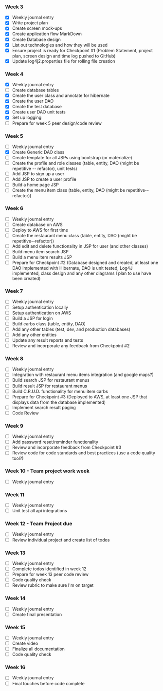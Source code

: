 ### Week 3
- [x] Weekly journal entry
- [x] Write project plan
- [x] Create screen mock-ups
- [x] Create application flow MarkDown
- [x] Create Database design
- [x] List out technologies and how they will be used
- [x] Ensure project is ready for Checkpoint #1 (Problem Statement, project plan, screen design and time log pushed to GitHub)
- [x] Update log4j2.properties file for rolling file creation

### Week 4
- [x] Weekly journal entry
- [ ] Create database tables
- [x] Create the user class and annotate for hibernate
- [x] Create the user DAO
- [x] Create the test database
- [x] Create user DAO unit tests
- [x] Set up logging
- [ ] Prepare for week 5 peer design/code review

### Week 5
- [ ] Weekly journal entry
- [x] Create Generic DAO class
- [ ] Create template for all JSPs using bootstrap (or materialize)
- [ ] Create the profile and role classes (table, entity, DAO (might be repetitive -- refactor), unit tests)
- [ ] Add JSP to sign up a user
- [ ] Add JSP to create a user profile
- [ ] Build a home page JSP
- [ ] Create the menu item class (table, entity, DAO (might be repetitive--refactor))

### Week 6
- [ ] Weekly journal entry
- [ ] Create database on AWS
- [ ] Deploy to AWS for first time
- [ ] Create the restaurant menu class (table, entity, DAO (might be repetitive--refactor))
- [ ] Add edit and delete functionality in JSP for user (and other classes)
- [ ] Build menu item search JSP
- [ ] Build a menu item results JSP
- [ ] Prepare for Checkpoint #2 (Database designed and created, at least one DAO implemented with Hibernate, DAO is unit tested, Log4J implemented, class design and any other diagrams I plan to use have been created)

### Week 7
- [ ] Weekly journal entry
- [ ] Setup authentication locally
- [ ] Setup authentication on AWS
- [ ] Build a JSP for login
- [ ] Build carbs class (table, entity, DAO)
- [ ] Add any other tables (test, dev, and production databases)
- [ ] Add any other entities
- [ ] Update any result reports and tests
- [ ] Review and incorporate any feedback from Checkpoint #2

### Week 8
- [ ] Weekly journal entry
- [ ] Integration with restaurant menu items integration (and google maps?)
- [ ] Build search JSP for restaurant menus
- [ ] Build result JSP for restaurant menus
- [ ] Build C.R.U.D. functionality for menu item carbs
- [ ] Prepare for Checkpoint #3 (Deployed to AWS, at least one JSP that displays data from the database implemented)
- [ ] Implement search result paging
- [ ] Code Review

### Week 9
- [ ] Weekly journal entry
- [ ] Add password reset/reminder functionality
- [ ] Review and incorporate feedback from Checkpoint #3
- [ ] Review code for code standards and best practices (use a code quality tool?)

### Week 10 - Team project work week
- [ ] Weekly journal entry

### Week 11
- [ ] Weekly journal entry
- [ ] Unit test all api integrations

### Week 12 - Team Project due
- [ ] Weekly journal entry
- [ ] Review individual project and create list of todos

### Week 13
- [ ] Weekly journal entry
- [ ] Complete todos identified in week 12
- [ ] Prepare for week 13 peer code review
- [ ] Code quality check
- [ ] Review rubric to make sure I'm on target

### Week 14
- [ ] Weekly journal entry
- [ ] Create final presentation

### Week 15
- [ ] Weekly journal entry
- [ ] Create video
- [ ] Finalize all documentation
- [ ] Code quality check

### Week 16
- [ ] Weekly journal entry
- [ ] Final touches before code complete